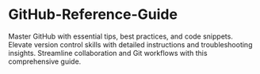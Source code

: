 # GitHub-Reference-Guide
Master GitHub with essential tips, best practices, and code snippets. Elevate version control skills with detailed instructions and troubleshooting insights. Streamline collaboration and Git workflows with this comprehensive guide.
